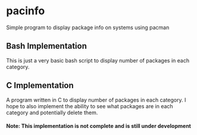 # pacinfo

Simple program to display package info on systems using pacman

## Bash Implementation
This is just a very basic bash script to display number of packages in each category.

## C Implementation
A program written in C to display number of packages in each category. I hope to also implement the ability to see what packages are in each category and potentially delete them.
#### Note: This implementation is not complete and is still under development
